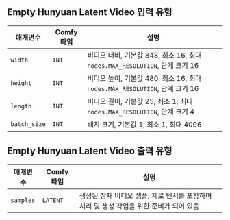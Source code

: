 
## Empty Hunyuan Latent Video 입력 유형

| 매개변수     | Comfy 타입 | 설명                                                                               |
| ------------ | ---------- | --------------------------------------------------------------------------------- |
| `width`      | `INT`      | 비디오 너비, 기본값 848, 최소 16, 최대 `nodes.MAX_RESOLUTION`, 단계 크기 16      |
| `height`     | `INT`      | 비디오 높이, 기본값 480, 최소 16, 최대 `nodes.MAX_RESOLUTION`, 단계 크기 16      |
| `length`     | `INT`      | 비디오 길이, 기본값 25, 최소 1, 최대 `nodes.MAX_RESOLUTION`, 단계 크기 4         |
| `batch_size` | `INT`      | 배치 크기, 기본값 1, 최소 1, 최대 4096                                          |

## Empty Hunyuan Latent Video 출력 유형

| 매개변수     | Comfy 타입 | 설명                                                                              |
| ------------ | ---------- | -------------------------------------------------------------------------------- |
| `samples`    | `LATENT`   | 생성된 잠재 비디오 샘플, 제로 텐서를 포함하며 처리 및 생성 작업을 위한 준비가 되어 있음 |
